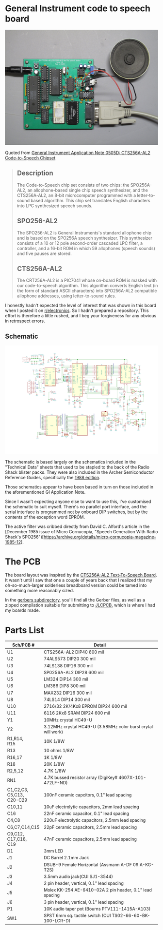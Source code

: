 # General Instrument code to speech board

![Talker PCB](Talker_PCB.jpg "Talker PCB")

Quoted from [General Instrument Application Note 0505D: CTS256A-AL2 Code-to-Speech Chipset](https://bitsavers.computerhistory.org/components/gi/speech/General_Instrument_-_AN-0505D_-_CTS256A-AL2_Code-to-Speech_Chipset_-_10Dec1986.pdf)

> ## Description
> 
> The Code-to-Speech chip set consists of two chips: the SPO256A-AL2, an
> allophone-based single chip speech synthesizer, and the CTS256A-AL2, an
> 8-bit microcomputer programmed with a letter-to-sound based algorithm.
> This chip set translates English characters into LPC synthesized speech
> sounds.
> 
> ## SPO256-AL2
> 
> The SPO256-AL2 is General Instruments's standard allophone chip and is
> based on the SPO256A speech synthesizer. This synthesizer consists of a
> 10 or 12 pole second-order cascaded LPC filter, a controller, and a
> 16-bit ROM in which 59 allophones (speech sounds) and five pauses are
> stored.
> 
> ## CTS256A-AL2
> 
> The CRT256A-AL2 is a PIC7041 whose on-board ROM is masked with our
> code-to-speech algorithm. This algorithm converts English text (in the
> form of standard ASCII characters) into SPO256A-AL2 compatible allophone
> addresses, using letter-to-sound rules.

I honestly hadn't expected the level of interest that was shown in this
board when I posted it on [r/electronics](https://reddit.com/r/electronics).
So I hadn't prepared a repository. This effort is therefore a little
rushed, and I beg your forgiveness for any obvious in retrospect errors.

## Schematic

![Talker schematic](Talker_schematic.png "Talker schematic")

The schematic is based largely on the schematics included in the "Technical
Data" sheets that used to be stapled to the back of the Radio Shack
blister packs. They were also included in the Archer Semiconductor Reference
Guides, specifically the [1988 edition](https://archive.org/details/ArcherSemiconductorReferenceGuide1988).

Those schematics appear to have been based in turn on those included in
the aforementioned GI Application Note.

Since I wasn't expecting anyone else to want to use this, I've customised
the schematic to suit myself. There's no parallel port interface, and the
serial interface is programmed not by onboard DIP switches, but by the
contents of the exception word EPROM.

The active filter was cribbed directly from David C. Alford's article
in the [December 1985 issue of Micro Cornucopia, "Speech Generation With Radio Shack's SPO256")[https://archive.org/details/micro-cornucopia-magazine-1985-12].

# The PCB

The board layout was inspired by the [CTS256A-AL2 Text-To-Speech Board](https://www.smbaker.com/cts256a-al2-text-to-speech-board).
It wasn't until I saw that one a couple of years back that I realized that
my oh-so-much-larger solderless breadboard version could be tamed into
something more reasonably sized.

In the [gerbers subdirectory](gerbers/), you'll find all the Gerber
files, as well as a zipped compilation suitable for submitting to
[JLCPCB](https://jlcpcb.com/), which is where I had my boards made.

# Parts List

Sch/PCB #|Detail
---------|------
U1|CTS256A-AL2 DIP40 600 mil
U2|74ALS573 DIP20 300 mil
U3|74LS138 DIP16 300 mil
U4|SP0256A-AL2 DIP28 600 mil
U5|LM324 DIP14 300 mil
U6|LM386 DIP8 300 mil
U7|MAX232 DIP16 300 mil
U8|74LS14 DIP14 300 mil
U10|2716/32 2K/4Kx8 EPROM DIP24 600 mil
U11|6116 2Kx8 SRAM DIP24 600 mil
Y1|10MHz crystal HC49-U
Y2|3.12MHz crystal HC49-U (3.58MHz color burst crytal will work)
R1,R14,<br>R15|10K 1/8W
R13|10 ohms 1/8W
R16,17|1K 1/8W
R18|20K 1/8W
R2,5,12|4.7K 1/8W
RN1|4.7K bussed resistor array (DigiKey# 4607X-101-472LF-ND)
C1,C2,C3,<br>C5,C13,<br>C20-C29|100nF ceramic capcitors, 0.1" lead spacing
C10,11|10uF electrolytic capacitors, 2mm lead spacing
C16|22nF ceramic capacitor, 0.1" lead spacing
C4,C8|220uF electrolytic capacitors, 2.5mm lead spacing
C6,C7,C14,C15|22pF ceramic capacitors, 2.5mm lead spacing
C9,C12,<br>C17,C18,<br>C19|47nF ceramic capacitors, 2.5mm lead spacing
D1|3mm LED
J1|DC Barrel 2.1mm Jack
J2|DSUB-9 Female Horizontal (Assmann A-DF 09 A-KG-T2S)
J3|3.5mm audio jack(CUI SJ1-3544)
J4|2 pin header, vertical, 0.1" lead spacing
J5|Molex KK-254 AE-6410-02A 2 pin header, 0.1" lead spacing
J6|3 pin header, vertical, 0.1" lead spacing
P1|10K audio taper pot (Bourns PTV111-1415A-A103)
SW1|SPST 6mm sq. tactile switch (CUI TS02-66-60-BK-100-LCR-D)
